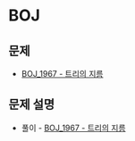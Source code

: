 # BOJ

## 문제

- [BOJ_1967 - 트리의 지름](https://www.acmicpc.net/problem/1967)

## 문제 설명

- 풀이 - [BOJ_1967 - 트리의 지름](https://github.com/Meantint/Baekjoon/tree/master/Gold%20IV/BOJ_1967)
